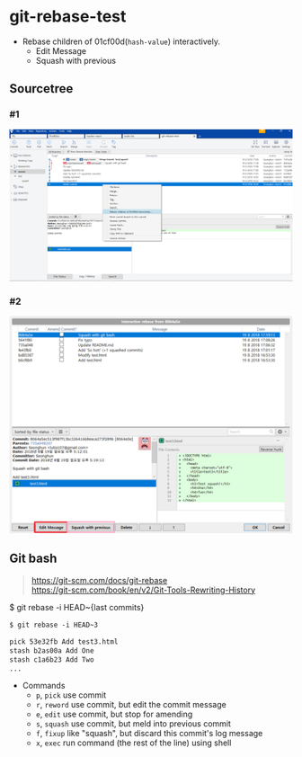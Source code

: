 # git-rebase-test

- Rebase children of 01cf00d(`hash-value`) interactively.
  - Edit Message
  - Squash with previous

## Sourcetree
### #1
![sourcetree-01](images/sourcetree-01.png)

### #2
![sourcetree-02](images/sourcetree-02.png)

## Git bash
> https://git-scm.com/docs/git-rebase <br>
> https://git-scm.com/book/en/v2/Git-Tools-Rewriting-History

$ git rebase -i HEAD~{last commits}
```
$ git rebase -i HEAD~3
```

```
pick 53e32fb Add test3.html
stash b2as00a Add One
stash c1a6b23 Add Two
...
```

- Commands
  - `p`, `pick` use commit
  - `r`, `reword` use commit, but edit the commit message
  - `e`, `edit` use commit, but stop for amending
  - `s`, `squash` use commit, but meld into previous commit
  - `f`, `fixup` like "squash", but discard this commit's log message
  - `x`, `exec` run command (the rest of the line) using shell
